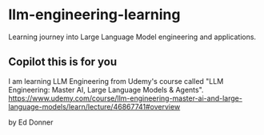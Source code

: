 # llm-engineering-learning

Learning journey into Large Language Model engineering and applications.

## Copilot this is for you

I am learning LLM Engineering from Udemy's course called "LLM Engineering: Master AI, Large Language Models & Agents". <https://www.udemy.com/course/llm-engineering-master-ai-and-large-language-models/learn/lecture/46867741#overview>

by Ed Donner
